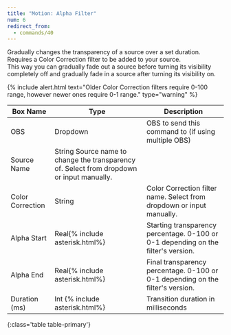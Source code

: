 ```yaml
---
title: "Motion: Alpha Filter"
num: 6
redirect_from:
  - commands/40
---
```

Gradually changes the transparency of a source over a set duration.\
Requires a Color Correction filter to be added to your source.\
This way you can gradually fade out a source before turning its visibility completely off and gradually fade in a source after turning its visibility on.

{% include alert.html text="Older Color Correction filters require 0-100 range, however newer ones require 0-1 range." type="warning" %} 

| Box Name | Type | Description | 
|-------|--------|--------
|OBS|Dropdown|OBS to send this command to (if using multiple OBS)|
|Source Name |	String	Source name to change the transparency of. Select from dropdown or input manually.
|Color Correction	| String|	Color Correction filter name. Select from dropdown or input manually.
|Alpha Start |	Real{% include asterisk.html%}|	Starting transparency percentage. 0-100 or 0-1 depending on the filter's version.
|Alpha End |	Real{% include asterisk.html%}|	Final transparency percentage. 0-100 or 0-1 depending on the filter's version.
|Duration (ms) |	Int {% include asterisk.html%}|	Transition duration in milliseconds
{:class='table table-primary'}









